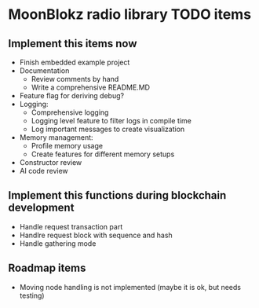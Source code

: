 # MoonBlokz radio library TODO items

## Implement this items now

- Finish embedded example project
- Documentation
  - Review comments by hand
  - Write a comprehensive README.MD
- Feature flag for deriving debug?
- Logging:
  - Comprehensive logging
  - Logging level feature to filter logs in compile time
  - Log important messages to create visualization
- Memory management:
  - Profile memory usage
  - Create features for different memory setups
- Constructor review
- AI code review

## Implement this functions during blockchain development

- Handle request transaction part
- Handlre request block with sequence and hash
- Handle gathering mode

## Roadmap items

- Moving node handling is not implemented (maybe it is ok, but needs testing)
